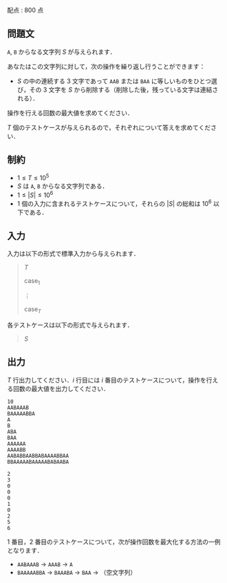 配点 : $800$ 点

## 問題文

`A`, `B` からなる文字列 $S$ が与えられます．

あなたはこの文字列に対して，次の操作を繰り返し行うことができます：

- $S$ の中の連続する $3$ 文字であって `AAB` または `BAA` に等しいものをひとつ選び，その $3$ 文字を $S$ から削除する（削除した後，残っている文字は連結される）．

操作を行える回数の最大値を求めてください．

$T$ 個のテストケースが与えられるので，それぞれについて答えを求めてください．

## 制約

- $1\leq T\leq 10^5$
- $S$ は `A`, `B` からなる文字列である．
- $1\leq |S|\leq 10^6$
- $1$ 個の入力に含まれるテストケースについて，それらの $|S|$ の総和は $10^6$ 以下である．

## 入力

入力は以下の形式で標準入力から与えられます．

> $T$
> 
> $\text{case}_1$
> 
> $\vdots$
> 
> $\text{case}_T$

各テストケースは以下の形式で与えられます．

> $S$

## 出力

$T$ 行出力してください．$i$ 行目には $i$ 番目のテストケースについて，操作を行える回数の最大値を出力してください．

```input1
10
AABAAAB
BAAAAABBA
A
B
ABA
BAA
AAAAAA
AAAABB
AABABBAABBABAAAABBAA
BBAAAAABAAAAABABAABA
```

```output1
2
3
0
0
0
1
0
2
5
6
```

$1$ 番目，$2$ 番目のテストケースについて，次が操作回数を最大化する方法の一例となります．

- `AABAAAB` → `AAAB` → `A`
- `BAAAAABBA` → `BAAABA` → `BAA` → （空文字列）